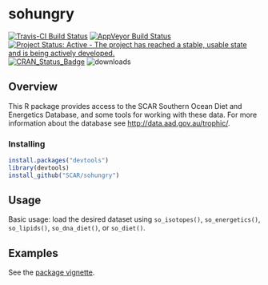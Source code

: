 
<!-- README.md is generated from README.Rmd. Please edit that file -->
sohungry
========

[![Travis-CI Build Status](https://travis-ci.org/SCAR/sohungry.svg?branch=master)](https://travis-ci.org/SCAR/sohungry) [![AppVeyor Build Status](https://ci.appveyor.com/api/projects/status/github/SCAR/sohungry?branch=master&svg=true)](https://ci.appveyor.com/project/SCAR/sohungry) [![Project Status: Active - The project has reached a stable, usable state and is being actively developed.](http://www.repostatus.org/badges/latest/active.svg)](http://www.repostatus.org/#active) [![CRAN\_Status\_Badge](http://www.r-pkg.org/badges/version/sohungry)](http://cran.r-project.org/web/packages/sohungry) ![downloads](http://cranlogs.r-pkg.org/badges/grand-total/sohungry)

Overview
--------

This R package provides access to the SCAR Southern Ocean Diet and Energetics Database, and some tools for working with these data. For more information about the database see <http://data.aad.gov.au/trophic/>.

### Installing

``` r
install.packages("devtools")
library(devtools)
install_github("SCAR/sohungry")
```

Usage
-----

Basic usage: load the desired dataset using `so_isotopes()`, `so_energetics()`, `so_lipids()`, `so_dna_diet()`, or `so_diet()`.

Examples
--------

See the [package vignette](https://scar.github.io/sohungry/articles/sohungry.html).
